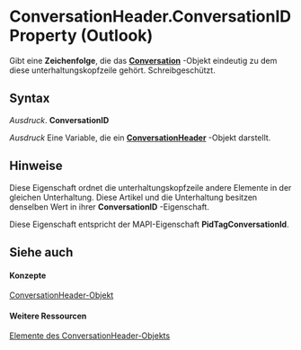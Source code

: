 
# ConversationHeader.ConversationID Property (Outlook)

Gibt eine  **Zeichenfolge**, die das **[Conversation](2705d38a-ebc0-e5a7-208b-ffe1f5446b1b.md)** -Objekt eindeutig zu dem diese unterhaltungskopfzeile gehört. Schreibgeschützt.


## Syntax

 _Ausdruck_. **ConversationID**

 _Ausdruck_ Eine Variable, die ein **[ConversationHeader](5142d5f7-55c1-4d9d-3a11-d25c8763fcb7.md)** -Objekt darstellt.


## Hinweise

Diese Eigenschaft ordnet die unterhaltungskopfzeile andere Elemente in der gleichen Unterhaltung. Diese Artikel und die Unterhaltung besitzen denselben Wert in ihrer  **ConversationID** -Eigenschaft.

Diese Eigenschaft entspricht der MAPI-Eigenschaft  **PidTagConversationId**.


## Siehe auch


#### Konzepte


[ConversationHeader-Objekt](5142d5f7-55c1-4d9d-3a11-d25c8763fcb7.md)
#### Weitere Ressourcen


[Elemente des ConversationHeader-Objekts](http://msdn.microsoft.com/library/c67a23e5-81aa-98dd-493f-f05d169d9fb8%28Office.15%29.aspx)